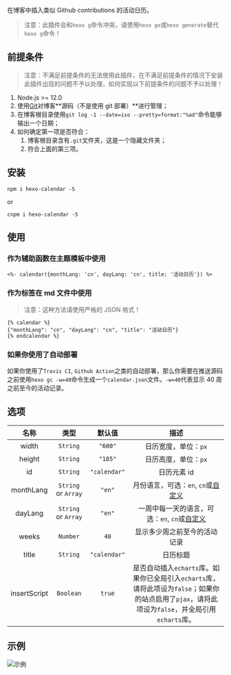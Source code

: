 在博客中插入类似 Github contributions 的活动日历。

> 注意：此插件会和`hexo g`命令冲突，请使用`hexo ge`或`hexo generate`替代`hexo g`命令！

## 前提条件

> 注意：不满足前提条件的无法使用此插件，在不满足前提条件的情况下安装此插件出现的问题不予以处理，如何实现以下前提条件的问题不予以处理！

1. Node.js >= 12.0
2. 使用[Git](https://git-scm.com/)对博客**源码（不是使用 git 部署）**进行管理；
3. 在博客根目录使用`git log -1 --date=iso --pretty=format:"%ad"`命令能够输出一个日期；
4. 如何确定第一项是否符合：
    1. 博客根目录含有`.git`文件夹，这是一个隐藏文件夹；
    2. 符合上面的第三项。

## 安装

```shell
npm i hexo-calendar -S
```
or
```shell
cnpm i hexo-calendar -S
```

## 使用

### 作为辅助函数在主题模板中使用

```ejs
<%- calendar({monthLang: 'cn', dayLang: 'cn', title: '活动日历'}) %>
```

### 作为标签在 md 文件中使用

> 注意：这种方法请使用严格的 JSON 格式！

```nunjucks
{% calendar %}
{"monthLang": "cn", "dayLang": "cn", "title": "活动日历"}
{% endcalendar %}
```

### 如果你使用了自动部署

如果你使用了`Travis CI`, `Github Action`之类的自动部署，那么你需要在推送源码之前使用`hexo gc -w=40`命令生成一个`calendar.json`文件。`-w=40`代表显示 40 周之前至今的活动记录。

## 选项

| 名称 | 类型 | 默认值 | 描述 |
| :-----: | :-----: | :-----: | :-----: |
| width | `String` | `"600"` | 日历宽度，单位：`px` |
| height | `String` | `"185"` | 日历高度，单位：`px` |
| id | `String` | `"calendar"` | 日历元素 id |
| monthLang | `String` or `Array` | `"en"` | 月份语言，可选：`en`, `cn`或[自定义](https://echarts.apache.org/zh/option.html#calendar.monthLabel.nameMap) |
| dayLang | `String` or `Array` | `"en"` | 一周中每一天的语言，可选：`en`, `cn`或[自定义](https://echarts.apache.org/zh/option.html#calendar.dayLabel.nameMap) |
| weeks | `Number` | `40` | 显示多少周之前至今的活动记录 |
| title | `String` | `"calendar"` | 日历标题 |
| insertScript | `Boolean` | `true` | 是否自动插入`echarts`库。如果你已全局引入`echarts`库，请将此项设为`false`；如果你的站点启用了`pjax`，请将此项设为`false`，并全局引用`echarts`库。 |

## 示例

![示例](https://cdn.jsdelivr.net/gh/HCLonely/hexo-calendar@latest/example.png)
